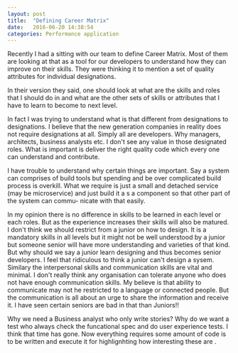 ```yaml
---
layout: post
title:  "Defining Career Matrix"
date:   2016-06-20 14:38:54
categories: Performance application
---
```


Recently I had a sitting with our team to define Career Matrix.  Most of them are looking at that as a tool
for our developers to understand how they can improve on their skills.  They were thinking it to mention
a set of quality attributes for individual designations.  

In their version they said, one should look at what are the skills and roles that I should do in and
what are the other sets of skills or attributes that I have to learn to become to next level.

In fact I was trying to understand what is that different from designations to designations.  I believe that
the new generation companies in reality does not require designations at all.  Simply all are developers.
Why managers, architects, business analysts etc.  I don't see any value in those designated roles.  What is 
important is deliver the right quality code which every one can understand and contribute. 

I have trouble to understand why certain things are important.  Say a system can comprises of build tools but
spending and be over complicated build process is overkill. What we require is just a small and detached
service (may be microservice) and just build it a s a component so that other part of the system can commu-
nicate with that easily.

In my opinion there is no difference in skills to be learned in each level or each roles.  But as the 
experience increases their skills will also be matured.  I don't think we should restrict from a junior
on how to design.  It is a mandatory skills in all levels but it might not be well understood by a junior
but someone senior will have more understanding and varieties of that kind.  But why should we say a junior
learn designing and thus becomes senior developers.  I feel that ridiculous to think a junior can't design a
sysem.  Similary the interpersonal skills and communication skills are vital and minimal.  I don't really
think any organisation can tolerate anyone who does not have enough communication skills.  My believe is that
ability to communicate may not he restricted to a language or connected people.  But the communication is 
all about an urge to share the information and receive it.  I have seen certain seniors are bad in that than
Juniors!!

Why we need a Business analyst who only write stories?  Why do we want a test who always check the funcational
spec and do user experience tests.  I think that time has gone.  Now everything requires some amount of code
is to be written and execute it for highlignhting how interesting these are .


